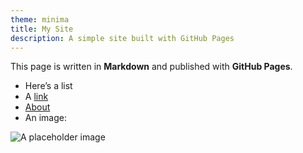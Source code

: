 ```yaml
---
theme: minima
title: My Site
description: A simple site built with GitHub Pages
---
```


This page is written in **Markdown** and published with **GitHub Pages**.

- Here’s a list
- A [link](https://www.bbc.com/news)
- [About](about.md)
- An image:

![A placeholder image](https://picsum.photos/800/300)



